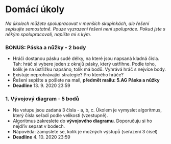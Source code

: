 # Domácí úkoly

*Na úkolech můžete spolupracovat v menších skupinkách, ale řešení sepisujte samostatně. Pouze vyzrazení řešení není spolupráce. Pokud jste s někým spolupracovali, napište mi s kým.*

### BONUS: Páska a nůžky - 2 body
- Hráči dostanou pásku sudé délky, na které jsou napsaná kladná čísla. Tah: hráč si vybere jeden z okrajů pásky, který ustřihne. Podle toho, kolik je na ústřižku napsáno, tolik má bodů. Vyhrává hráč s nejvíce body.
- Existuje neprohrávající strategie? Pro kterého hráče?
- Řešení sepište a pošlete na mail, **předmět mailu: 5.AG Páska a nůžky**
- **Deadline** 13. 9. 2020 23:59

### 1. Vývojový diagram - 5 bodů
- Na vstupu jsou zadaná 3 čísla - a, b, c. Úkolem je vymyslet algoritmus, který čísla seřadí podle velikosti (vzestupně).
- Algoritmus zakreslete do **vývojového diagramu**. Doporučuju si ho nejdřív sepsat v bodech.
- Nápověda: zamyslete se, kolik je možných výstupů (seřazení 3 čísel)
- **Deadline** 4. 10. 2020 23:59
